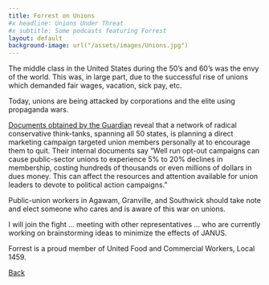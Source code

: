 ```yaml
---
title: Forrest on Unions
#x headline: Unions Under Threat
#x subtitle: Some podcasts featuring Forrest
layout: default
background-image: url("/assets/images/Unions.jpg")
---
```

The middle class in the United States during the 50’s and 60’s was the envy of the world.  This was, in large part, due to the successful rise of unions which demanded fair wages, vacation, sick pay, etc.

Today, unions are being attacked by corporations and the elite using propaganda wars.

<a href="https://www.theguardian.com/us-news/2018/may/15/rightwing-thinktanks-secret-plot-against-unions">Documents obtained by the Guardian</a> reveal that a network of radical conservative think-tanks, spanning all 50 states, is planning a direct marketing campaign targeted union members personally at to encourage them to quit.
Their internal documents say “Well run opt-out campaigns can cause public-sector unions to experience 5% to 20% declines in membership, costing hundreds of thousands or even millions of dollars in dues money. This can affect the resources and attention available for union leaders to devote to political action campaigns.”

Public-union workers in Agawam, Granville, and Southwick should take note and elect someone who cares and is aware of this war on unions.

I will join the fight … meeting with other representatives … who are currently working on brainstorming ideas to minimize the effects of JANUS.

Forrest is a proud member of United Food and Commercial Workers, Local 1459.

<a href="/platform.html">Back</a>
